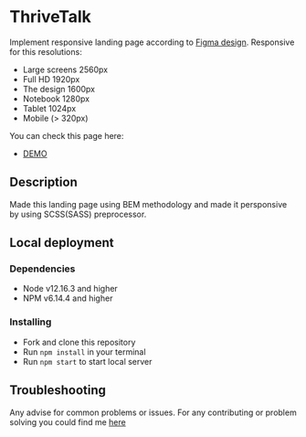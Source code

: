 
# ThriveTalk

Implement responsive landing page according to [Figma design](https://www.figma.com/file/aHd2rHMrnzDXhowLuIQjIyVQ/ThriveTalk-Landing-Page?node-id=0%3A1). Responsive for this resolutions:

* Large screens 2560px
* Full HD 1920px
* The design 1600px
* Notebook 1280px
* Tablet 1024px
* Mobile (> 320px)

You can check this page here:

* [DEMO](https://bogdandobak.github.io/ThriveTalk/)

## Description

Made this landing page using BEM methodology and made it persponsive by using SCSS(SASS) preprocessor.

## Local deployment

### Dependencies

* Node v12.16.3 and higher
* NPM v6.14.4 and higher

### Installing

* Fork and clone this repository
* Run `npm install` in your terminal
* Run `npm start` to start local server

## Troubleshooting

Any advise for common problems or issues. For any contributing or problem solving you could find me [here](https://www.linkedin.com/in/bohdan-dobak-6a31a7198/)
